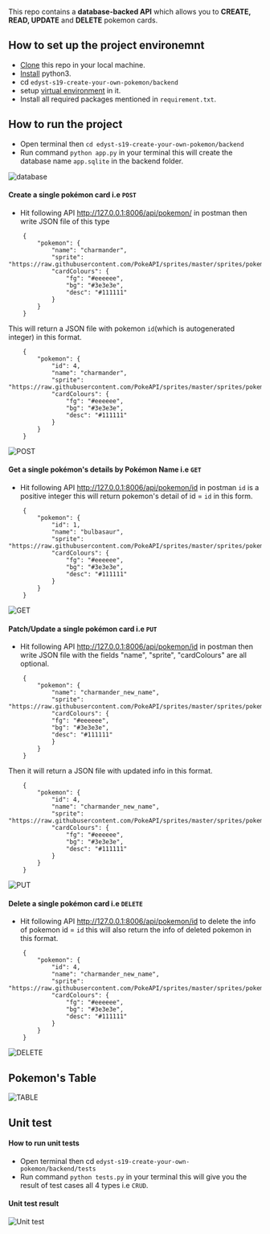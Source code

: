 This repo contains a **database-backed API** which allows you to **CREATE, READ, UPDATE** and **DELETE** pokemon cards.

## How to set up the project environemnt

* [Clone](https://github.com/cenation092/edyst-s19-create-your-own-pokemon.git) this repo in your local machine.
* [Install](https://blog.ruanbekker.com/blog/2018/11/27/python-flask-tutorial-series-create-a-hello-world-app-p1/) python3. 
* cd ⁨`edyst-s19-create-your-own-pokemon/backend`
* setup [virtual environment](https://blog.ruanbekker.com/blog/2018/12/09/python-flask-tutorial-series-setup-a-python-virtual-environment-p2/) in it.
* Install all required packages mentioned in `requirement.txt`.

## How to run the project
    
* Open terminal then `cd edyst-s19-create-your-own-pokemon/backend` 
* Run command `python app.py` in your terminal this will create the database name `app.sqlite` in the backend folder.

![database](https://user-images.githubusercontent.com/21224753/56923091-55252c80-6ae7-11e9-900b-8ad22bbea42c.png)

#### Create a single pokémon card i.e `POST`
* Hit following API http://127.0.0.1:8006/api/pokemon/ in postman then write JSON file of this type
```
    {
        "pokemon": {
            "name": "charmander",
            "sprite": "https://raw.githubusercontent.com/PokeAPI/sprites/master/sprites/pokemon/4.png",
            "cardColours": {
                "fg": "#eeeeee",
                "bg": "#3e3e3e",
                "desc": "#111111"
            }
        }
    }
```
This will return a JSON file with pokemon `id`(which is autogenerated integer) in this format.

```
    {
        "pokemon": {
            "id": 4,
            "name": "charmander",
            "sprite": "https://raw.githubusercontent.com/PokeAPI/sprites/master/sprites/pokemon/4.png",
            "cardColours": {
                "fg": "#eeeeee",
                "bg": "#3e3e3e",
                "desc": "#111111"
            }
        }
    }
```

![POST](https://user-images.githubusercontent.com/21224753/56923944-67a06580-6ae9-11e9-8a55-58ea92629670.png)

#### Get a single pokémon's details by Pokémon Name i.e `GET`

* Hit following API http://127.0.0.1:8006/api/pokemon/id in postman `id` is a positive integer this will return pokemon's detail of id = `id` in this form.
```
    {
        "pokemon": {
            "id": 1,
            "name": "bulbasaur",
            "sprite": "https://raw.githubusercontent.com/PokeAPI/sprites/master/sprites/pokemon/1.png",
            "cardColours": {
                "fg": "#eeeeee",
                "bg": "#3e3e3e",
                "desc": "#111111"
            }
        }
    }
```

![GET](https://user-images.githubusercontent.com/21224753/56924061-a9311080-6ae9-11e9-890e-980c4e1d0314.png)

#### Patch/Update a single pokémon card i.e `PUT`

* Hit following API http://127.0.0.1:8006/api/pokemon/id in postman then write JSON file with the fields "name", "sprite", "cardColours" are all optional.
```
    {
        "pokemon": {
            "name": "charmander_new_name",
            "sprite": "https://raw.githubusercontent.com/PokeAPI/sprites/master/sprites/pokemon/4.png",
            "cardColours": {
            "fg": "#eeeeee",
            "bg": "#3e3e3e",
            "desc": "#111111"
            }
        }
    }
```
Then it will return a JSON file with updated info in this format.
```
    {
        "pokemon": {
            "id": 4,
            "name": "charmander_new_name",
            "sprite": "https://raw.githubusercontent.com/PokeAPI/sprites/master/sprites/pokemon/4.png",
            "cardColours": {
                "fg": "#eeeeee",
                "bg": "#3e3e3e",
                "desc": "#111111"
            }
        }
    }
```

![PUT](https://user-images.githubusercontent.com/21224753/56924497-a8e54500-6aea-11e9-8143-d95a45e116ea.png)

#### Delete a single pokémon card i.e `DELETE`

* Hit following API http://127.0.0.1:8006/api/pokemon/id to delete the info of pokemon id = `id` this will also return the info of deleted pokemon in this format.
```
    {
        "pokemon": {
            "id": 4,
            "name": "charmander_new_name",
            "sprite": "https://raw.githubusercontent.com/PokeAPI/sprites/master/sprites/pokemon/4.png",
            "cardColours": {
                "fg": "#eeeeee",
                "bg": "#3e3e3e",
                "desc": "#111111"
            }
        }
    }
```

![DELETE](https://user-images.githubusercontent.com/21224753/56924638-08435500-6aeb-11e9-87fc-d4b7db7084a2.png)

## Pokemon's Table

![TABLE](https://user-images.githubusercontent.com/21224753/56925156-49883480-6aec-11e9-942b-5c9891685022.png)

## Unit test

#### How to run unit tests

* Open terminal then cd `edyst-s19-create-your-own-pokemon/backend/tests`
* Run command `python tests.py` in your terminal this will give you the result of test cases all 4 types i.e `CRUD`.

#### Unit test result 

![Unit test](https://user-images.githubusercontent.com/21224753/57018678-063fda00-6c42-11e9-8b2f-29943d8b8bb0.png)

